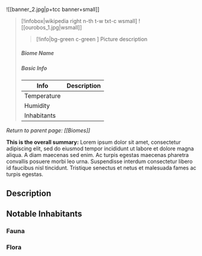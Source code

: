 ![[banner_2.jpg|p+tcc banner+small]]
> [!infobox|wikipedia right n-th t-w txt-c wsmall]
> ![[ourobos_1.jpg|wsmall]]
>> [!info|bg-green c-green ] Picture description
>##### Biome Name
> ##### _Basic Info_
> | Info | Description |
> | ---- | ---- |
> | Temperature | |
> | Humidity | |
> | Inhabitants |  |

*Return to parent page: [[Biomes]]*

**This is the overall summary:** Lorem ipsum dolor sit amet, consectetur adipiscing elit, sed do eiusmod tempor incididunt ut labore et dolore magna aliqua. A diam maecenas sed enim. Ac turpis egestas maecenas pharetra convallis posuere morbi leo urna. Suspendisse interdum consectetur libero id faucibus nisl tincidunt. Tristique senectus et netus et malesuada fames ac turpis egestas.

## Description

## Notable Inhabitants

### Fauna

### Flora